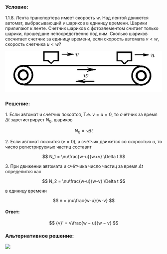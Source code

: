 ###  Условие:

$1.1.8.$ Лента транспортера имеет скорость $w$. Над лентой движется автомат, выбрасывающий $\nu$ шариков в единицу времени. Шарики прилипают к ленте. Счетчик шариков с фотоэлементом считает только шарики, прошедшие непосредственно под ним. Сколько шариков сосчитает счетчик за единицу времени, если скорость автомата $v < w$, скорость счетчика $u < w$?

![ К задаче 1.1.8 |893x233, 42%](../../img/1.1.8/statement.png)

###  Решение:

1\. Если автомат и счётчик покоятся, T.e. $v=u=0$, то счётчик за время $\Delta t$ зарегистрирует $N_0$, шариков

$$
N_0 = \nu\Delta t
$$

2\. Если автомат покоится ($v = 0$), a счётчик движется со скоростью $u$, то число регистрируемых частиц составит

$$
N_1 = \nu\frac{w-u}{w+v} \Delta t
$$

3\. При движении автомата и счётчика число частиц за время $\Delta t$ определится как

$$
N_2 = \nu\frac{w-u}{w-v} \Delta t
$$

в единицу времени

$$
n = \nu\frac{w-u}{w-v}
$$

#### Ответ:

$$
{ν}' = ν\frac{w − u}{w − v}
$$

###  Альтернативное решение:

![](https://www.youtube.com/embed/8D0V8NqOu-g)